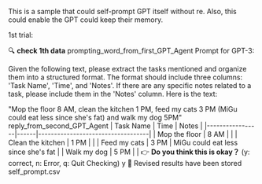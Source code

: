This is a sample that could self-prompt GPT itself without re.
Also, this could enable the GPT could keep their memory.


1st trial:

🔍 **check 1th data**
prompting_word_from_first_GPT_Agent Prompt for GPT-3:

Given the following text, please extract the tasks mentioned and organize them into a structured format. The format should include three columns: 'Task Name', 'Time', and 'Notes'. If there are any specific notes related to a task, please include them in the 'Notes' column. Here is the text:

"Mop the floor 8 AM, clean the kitchen 1 PM, feed my cats 3 PM (MiGu could eat less since she's fat) and walk my dog 5PM"
reply_from_second_GPT_Agent | Task Name       | Time | Notes                             |
|-----------------|------|-----------------------------------|
| Mop the floor   | 8 AM |                                   |
| Clean the kitchen | 1 PM |                                   |
| Feed my cats    | 3 PM | MiGu could eat less since she's fat |
| Walk my dog     | 5 PM |                                   |
👉 **Do you think this is okay？** (y: correct, n: Error, q: Quit Checking) y
📁 Revised results have been stored self_prompt.csv
 
